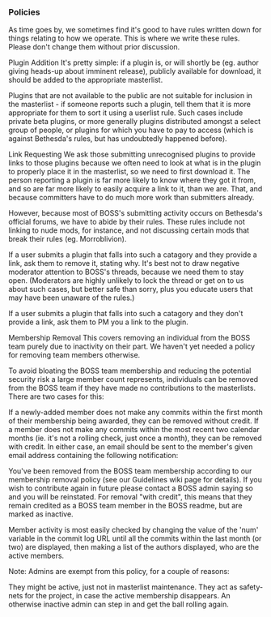 ### Policies

As time goes by, we sometimes find it's good to have rules written down for things relating to how we operate. This is where we write these rules. Please don't change them without prior discussion.

Plugin Addition
It's pretty simple: if a plugin is, or will shortly be (eg. author giving heads-up about imminent release), publicly available for download, it should be added to the appropriate masterlist.

Plugins that are not available to the public are not suitable for inclusion in the masterlist - if someone reports such a plugin, tell them that it is more appropriate for them to sort it using a userlist rule. Such cases include private beta plugins, or more generally plugins distributed amongst a select group of people, or plugins for which you have to pay to access (which is against Bethesda's rules, but has undoubtedly happened before).

Link Requesting
We ask those submitting unrecognised plugins to provide links to those plugins because we often need to look at what is in the plugin to properly place it in the masterlist, so we need to first download it. The person reporting a plugin is far more likely to know where they got it from, and so are far more likely to easily acquire a link to it, than we are. That, and because committers have to do much more work than submitters already.

However, because most of BOSS's submitting activity occurs on Bethesda's official forums, we have to abide by their rules. These rules include not linking to nude mods, for instance, and not discussing certain mods that break their rules (eg. Morroblivion).

If a user submits a plugin that falls into such a catagory and they provide a link, ask them to remove it, stating why. It's best not to draw negative moderator attention to BOSS's threads, because we need them to stay open. (Moderators are highly unlikely to lock the thread or get on to us about such cases, but better safe than sorry, plus you educate users that may have been unaware of the rules.)

If a user submits a plugin that falls into such a catagory and they don't provide a link, ask them to PM you a link to the plugin.

Membership Removal
This covers removing an individual from the BOSS team purely due to inactivity on their part. We haven't yet needed a policy for removing team members otherwise.

To avoid bloating the BOSS team membership and reducing the potential security risk a large member count represents, individuals can be removed from the BOSS team if they have made no contributions to the masterlists. There are two cases for this:

If a newly-added member does not make any commits within the first month of their membership being awarded, they can be removed without credit.
If a member does not make any commits within the most recent two calendar months (ie. it's not a rolling check, just once a month), they can be removed with credit.
In either case, an email should be sent to the member's given email address containing the following notification:

You've been removed from the BOSS team membership according to our membership removal policy (see our Guidelines wiki page for details). If you wish to contribute again in future please contact a BOSS admin saying so and you will be reinstated.
For removal "with credit", this means that they remain credited as a BOSS team member in the BOSS readme, but are marked as inactive.

Member activity is most easily checked by changing the value of the 'num' variable in the commit log URL until all the commits within the last month (or two) are displayed, then making a list of the authors displayed, who are the active members.

Note: Admins are exempt from this policy, for a couple of reasons:

They might be active, just not in masterlist maintenance.
They act as safety-nets for the project, in case the active membership disappears. An otherwise inactive admin can step in and get the ball rolling again.